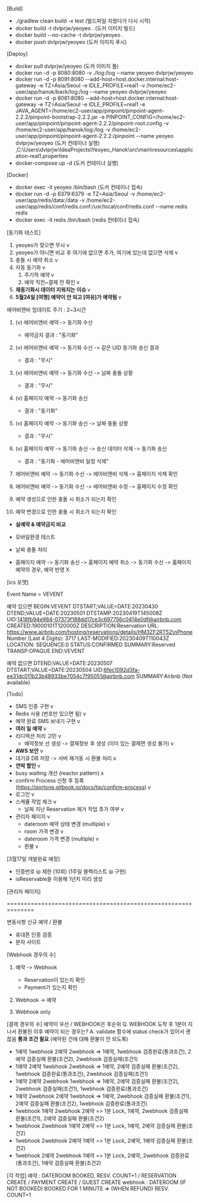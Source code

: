 [Build]
- ./gradlew clean build -x test (빌드파일 지웠다가 다시 시작)
- docker build -t dvlprjw/yeoyeo . (도커 이미지 빌드)
- docker build --no-cache -t dvlprjw/yeoyeo .
- docker push dvlprjw/yeoyeo (도커 이미지 푸시)

[Deploy]
- docker pull dvlprjw/yeoyeo (도커 이미지 풀)
- docker run -d -p 8080:8080 -v ./log:/log --name yeoyeo dvlprjw/yeoyeo
- docker run -d -p 8091:8080 --add-host=host.docker.internal:host-gateway -e TZ=Asia/Seoul -e IDLE_PROFILE=real1 -v /home/ec2-user/app/hanok/back/log:/log --name yeoyeo dvlprjw/yeoyeo
- docker run -d -p 8081:8080 --add-host=host.docker.internal:host-gateway -e TZ=Asia/Seoul -e IDLE_PROFILE=real1 -e JAVA_AGENT=/home/ec2-user/app/pinpoint/pinpoint-agent-2.2.2/pinpoint-bootstrap-2.2.2.jar -e PINPOINT_CONFIG=/home/ec2-user/app/pinpoint/pinpoint-agent-2.2.2/pinpoint-root.config -v /home/ec2-user/app/hanok/log:/log -v /home/ec2-user/app/pinpoint/pinpoint-agent-2.2.2:/pinpoint --name yeoyeo dvlprjw/yeoyeo (도커 컨테이너 실행)
  ,C:\Users\dvlprjw\IdeaProjects\Yeoyeo_Hanok\src\main\resources\application-real1.properties
- docker-compose up -d (도커 컨테이너 실행)

[Docker]
- docker exec -it yeoyeo /bin/bash (도커 컨테이너 접속)
- docker run -d -p 6379:6379 -e TZ=Asia/Seoul -v /home/ec2-user/app/redis/data:/data -v /home/ec2-user/app/redis/conf/redis.conf:/usr/local/conf/redis.conf --name redis redis
- docker exec -it redis /bin/bash (redis 컨테이너 접속)

[동기화 테스트]

1. yeoyeo가 맞으면 무시 v
2. yeoyeo가 아니면 비교 후 여기에 없으면 추가, 여기에 있는데 없으면 삭제 v
3. 충돌 시 예약 취소 v
4. 자동 동기화 v
   1. 주기적 예약 v
   2. 예약 직전~결제 전 확인 v
5. **재동기화시 데이터 지워지는 이슈** v
6. **5월24일 [여행] 예약이 안 되고 [여유]가 예약됨** v

에어비앤비 업데이트 주기 : 2~3시간

1. (v) 에어비앤비 예약 -> 동기화 수신
    - 예약금지 결과 : "동기화"
2. (v) 에어비앤비 예약 -> 동기화 수신 -> 같은 UID 동기화 송신 결과
    - 결과 : "무시"
3. (v) 에어비앤비 예약 -> 동기화 수신 -> 날짜 충돌 상황
   - 결과 : "무시"
4. (v) 홈페이지 예약 -> 동기화 송신
    - 결과 : "동기화"
5. (v) 홈페이지 예약 -> 동기화 송신 -> 날짜 충돌 상황
    - 결과 : "무시"
6. (v) 홈페이지 예약 -> 동기화 송신 -> 송신 데이터 삭제 -> 동기화 송신
    - 결과 : "동기화 - 에어비앤비 일정 삭제"

7. 에어비앤비 예약 -> 동기화 수신 -> 에어비앤비 삭제 -> 홈페이지 삭제 확인
8. 에어비앤비 예약 -> 동기화 수신 -> 에어비앤비 수정 -> 홈페이지 수정 확인
9. 예약 생성으로 인한 충돌 시 취소가 되는지 확인
10. 예약 변경으로 인한 충돌 시 취소가 되는지 확인

- **실예약 & 예약금지 비교**
- 모바일환경 테스트

- 날짜 충돌 처리
- 홈페이지 예약 -> 동기화 송신 -> 홈페이지 예약 취소 -> 동기화 수신 -> 홈페이지 예약의 경우, 예약 반영 X

[ics 포맷]

Event Name = VEVENT

예약 있으면
BEGIN:VEVENT
DTSTART;VALUE=DATE:20230430
DTEND;VALUE=DATE:20230501
DTSTAMP:20230419T145008Z
UID:1418fb94e984-07373f188dd17ce3c697756c0414e0df@airbnb.com
CREATED:19000101T120000Z
DESCRIPTION:Reservation URL: https://www.airbnb.com/hosting/reservations/details/HM3ZF2RT52\nPhone Number (Last 4 Digits): 3717
LAST-MODIFIED:20230409T110043Z
LOCATION:
SEQUENCE:0
STATUS:CONFIRMED
SUMMARY:Reserved
TRANSP:OPAQUE
END:VEVENT

예약 없으면
DTEND;VALUE=DATE:20230507
DTSTART;VALUE=DATE:20230504
UID:6fec1092d3fa-ee31dc011b23b48933be7054c7f95051@airbnb.com
SUMMARY:Airbnb (Not available)

[Todo]

- SMS 인증 구현 v
- Redis 사용 (번호만 있으면 됨) v
- 예약 완료 SMS 보내기 구현 v
- **여러 일 예약** v
- 리디렉션 처리 고민 v
    - 예약정보 선 생성 -> 결제정보 후 생성 (이미 있는 결제면 생성 불가) v
- **AWS  보안** v
- 대기큐 DB 저장 -> 서버 재가동 시 환불 처리 x
- **연박 할인** v
- busy waiting 개선 (reactor pattern) x
- confirm Process 신청 후 등록 (https://portone.gitbook.io/docs/tip/confirm-process) v
- 로그인 v
- 스케쥴 작업 체크 v
    - 날짜 지난 Reservation 제거 작업 추가 여부 v
- 관리자 페이지 v
    - dateroom 예약 상태 변경 (multiple) v
    - room 가격 변경 v
    - dateroom 가격 변경 (multiple) v
    - 환불 v

[3월17일 개발완료 예정]
- 인증번호 ip 제한 (10회) (1주일 블랙리스트 ip 구현)
- isReservable을 이용해 1년치 미리 생성

[관리자 페이지]

==============================================================

변동사항 신규 예약 / 환불

- 휴대폰 인증 검증
- 문자 사이트

[Webhook 경우의 수]
1. 예약 -> Webhook
   - Reservation이 있는지 확인
   - Payment가 있는지 확인

2. Webhook -> 예약


3. Webhook only


[결제 경우의 수]
예약이 우선 / WEBHOOK은 후순위
Q. WEBHOOK 도착 후 1분이 지나서 환불된 이후 예약이 되는 경우는?
A. validate 함수에 status check가 있어서 괜찮음
**통과 조건 필요** (예약된 건에 대해 환불이 안 되도록)

- 1예약 1webhook 2예약 2webhook => 1예약, 1webhook 검증완료(통과조건), 2예약 검증실패 환불(조건2), 2webhook 검증실패(조건1)
- 1예약 2예약 1webhook 2webhook => 1예약, 2예약 검증실패 환불(조건2), 1webhook 검증완료(통과조건), 2webhook 검증실패(조건1)
- 1예약 2예약 2webhook 1webhook => 1예약, 2예약 검증실패 환불(조건2), 2webhook 검증실패(조건1), 1webhook 검증완료(통과조건)
- 1예약 2webhook 2예약 1webhook => 1예약, 2webhook 검증실패 환불(조건1), 2예약 검증실패 환불(조건2), 1webhook 검증완료(통과조건)
- 1webhook 1예약 2webhook 2예약 => 1분 Lock, 1예약, 2webhook 검증실패 환불(조건1), 2예약 검증실패 환불(조건2)
- 1webhook 2webhook 1예약 2예약 => 1분 Lock, 1예약, 2예약 검증실패 환불(조건2)
- 1webhook 2webhook 2예약 1예약 => 1분 Lock, 2예약, 1예약 검증실패 환불(조건2)
- 1webhook 2예약 2webhook 1예약 => 1분 Lock, 2예약, 2webhook 검증완료(통과조건), 1예약 검증실패 환불(조건2)

[각 작업]
예약 : DATEROOM BOOKED, RESV. COUNT+1 / RESERVATION CREATE / PAYMENT CREATE / GUEST CREATE 
webhook : DATEROOM (IF NOT BOOKED) BOOKED FOR 1 MINUTE => (WHEN REFUND) RESV. COUNT+1